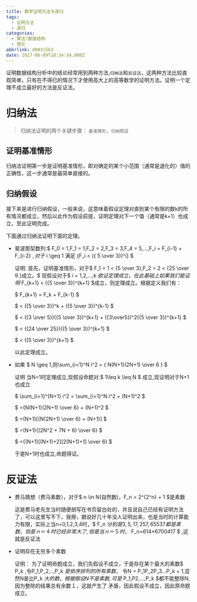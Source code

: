 ```yaml
---
title: 数学证明方法与递归
tags:
  - 证明方法
  - 递归
categories:
  - 算法/数据结构
  - 理论
abbrlink: d00315b3
date: 2017-06-09T18:34:34.000Z
---
```


证明数据结构分析中的结论经常用到两种方法,`归纳法`和`反证法`，这两种方法比较直观简单，只有在不得已的情况下才使用高大上的高等数学的证明方法。证明一个定理不成立最好的方法是反证法。

# 归纳法

> 归纳法证明的两个关键步骤： `基准情形`，`归纳假设`

## 证明基准情形

归纳法证明第一步是证明基准情形，即对确定的某个小范围（通常是退化的）值的正确性，这一步通常是最简单直接的。

## 归纳假设

接下来是进行归纳假设，一般来说，这意味着假设定理对直到某个有限的数k的所有情况都成立，然后以此作为假设前提，证明定理对下一个值（通常是k+1）也成立，至此证明完成。

下面通过归纳法证明下面的定理。

- 斐波那契数列:$ F_0 = 1,F_1 = 1,F_2 = 2,F_3 = 3,F_4 = 5,...,F_i = F_{i-1} + F_{i-2} $, 对于$ i \geq 1 满足 {F_i < ({ 5 \over 3})^i} $

  证明: 首先，证明基准情形，对于$ F_1 = 1 < {5 \over 3},F_2 = 2 < {25 \over 9 }成立。$ 现假设对于$ i = 1,2,...,k $欲证定理成立，在此基础上如果我们能证明$ F_{k+1} < ({5 \over 3})^{k+1} $成立，则定理成立。根据定义我们有：

  $ F_{k+1} = F_k + F_{k-1} $

  $ < ({5 \over 3})^k + ({5 \over 3})^{k-1} $

  $ < ({3 \over 5})({5 \over 3})^{k+1} + ({3\over5})^2({5 \over 3})^{k+1} $

  $ < ({24 \over 25})({5 \over 3})^{k+1} $

  $ < ({5 \over 3})^{k+1} $

  以此定理成立。

- 如果 $ N \geq 1,则\sum_{i=1}^N i^2 = { N(N+1)(2N+1) \over 6 } $

  证明 当N=1时定理成立,现假设命题对 $ 1\leq k \leq N $ 成立,现证明对于N+1也成立

  $ \sum_{i=1}^{N+1} i^2 = \sum_{i=1}^N i^2 + (N+1)^2 $

  $ ={N(N+1)(2N+1) \over 6} + (N+1)^2 $

  $ =(N+1)[{N(2N+1) \over 6} + (N+1)] $

  $ =(N+1){(2N^2 + 7N + 6) \over 6} $

  $ ={(N+1)[(N+1)+2][2(N+1)+1] \over 6} $

  于是N+1时也成立,命题得证。

# 反证法

- 费马猜想（费马素数），对于$ n \in N(自然数)，F_n = 2^{2^n} + 1 $是素数

  这是费马老先生当时随便胡写在书页留白处的，并且说自己已经有证明方法了，可以这里写不下，我擦，据说好几十年没人证明出来，也是当时的计算能力有限，实际上当n=0,1,2,3,4时，$ F_n $分别是 3,5,17,257,65537都是素数，但是ｎ＝４时已经非常大了,但是当ｎ＝５时，$ F_n=614×6700417 $ ,这就是反证法

- 证明存在无穷多个素数

  证明： 为了证明命题成立，我们先假设不成立，于是存在某个最大的素数$ P_k ,令P_1,P_2,..,P_k $是依序排列的所有素数，$ 令N = P_1P_2P_3...P_k + 1,显然N是比P_k $大的数， 根据假设N不是素数,可是$ P_1,P2,...,P_k $都不能整除N,因为整除的结果总有余数１，这就产生了 矛盾，因此假设不成立，因此原命题成立。
